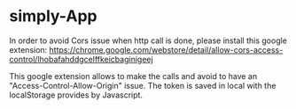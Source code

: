 # simply-App

In order to avoid Cors issue when http call is done, please install this google extension:
https://chrome.google.com/webstore/detail/allow-cors-access-control/lhobafahddgcelffkeicbaginigeej

This google extension allows to make the calls and avoid to have an "Access-Control-Allow-Origin" issue.
The token is saved in local with the localStorage provides by Javascript.
